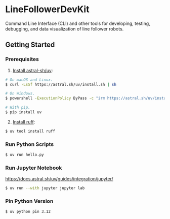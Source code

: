 # LineFollowerDevKit

Command Line Interface (CLI) and other tools for developing, testing, debugging, and data visualization of line follower robots.

## Getting Started

### Prerequisites

1. [Install astral-sh/uv](https://github.com/astral-sh/uv?tab=readme-ov-file#installation):

```bash
# On macOS and Linux.
$ curl -LsSf https://astral.sh/uv/install.sh | sh

# On Windows.
$ powershell -ExecutionPolicy ByPass -c "irm https://astral.sh/uv/install.ps1 | iex"

# With pip.
$ pip install uv
```

2. [Install ruff](https://github.com/astral-sh/ruff):

```bash
$ uv tool install ruff
```

### Run Python Scripts

```bash
$ uv run hello.py
```

### Run Jupyter Notebook

https://docs.astral.sh/uv/guides/integration/jupyter/

```bash
$ uv run --with jupyter jupyter lab
```

### Pin Python Version

```bash
$ uv python pin 3.12
```